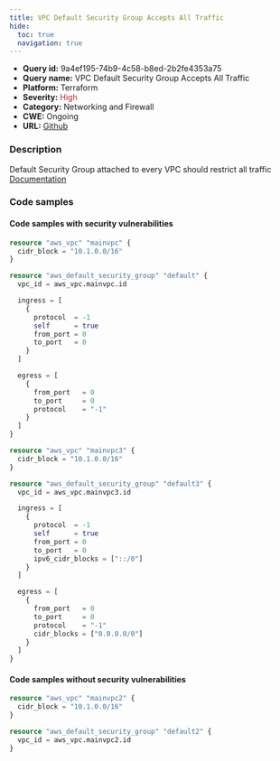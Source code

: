 ```yaml
---
title: VPC Default Security Group Accepts All Traffic
hide:
  toc: true
  navigation: true
---
```


<style>
  .highlight .hll {
    background-color: #ff171742;
  }
  .md-content {
    max-width: 1100px;
    margin: 0 auto;
  }
</style>

-   **Query id:** 9a4ef195-74b9-4c58-b8ed-2b2fe4353a75
-   **Query name:** VPC Default Security Group Accepts All Traffic
-   **Platform:** Terraform
-   **Severity:** <span style="color:#bb2124">High</span>
-   **Category:** Networking and Firewall
-   **CWE:** Ongoing
-   **URL:** [Github](https://github.com/Checkmarx/kics/tree/master/assets/queries/terraform/aws/vpc_default_security_group_accepts_all_traffic)

### Description
Default Security Group attached to every VPC should restrict all traffic<br>
[Documentation](https://registry.terraform.io/providers/hashicorp/aws/latest/docs/resources/default_security_group)

### Code samples
#### Code samples with security vulnerabilities
```tf title="Positive test num. 1 - tf file" hl_lines="8 17"
resource "aws_vpc" "mainvpc" {
  cidr_block = "10.1.0.0/16"
}

resource "aws_default_security_group" "default" {
  vpc_id = aws_vpc.mainvpc.id

  ingress = [
    {
      protocol  = -1
      self      = true
      from_port = 0
      to_port   = 0
    }
  ]

  egress = [
    {
      from_port   = 0
      to_port     = 0
      protocol    = "-1"
    }
  ]
}

```
```tf title="Positive test num. 2 - tf file" hl_lines="8 18 14 23"
resource "aws_vpc" "mainvpc3" {
  cidr_block = "10.1.0.0/16"
}

resource "aws_default_security_group" "default3" {
  vpc_id = aws_vpc.mainvpc3.id

  ingress = [
    {
      protocol  = -1
      self      = true
      from_port = 0
      to_port   = 0
      ipv6_cidr_blocks = ["::/0"]
    }
  ]

  egress = [
    {
      from_port   = 0
      to_port     = 0
      protocol    = "-1"
      cidr_blocks = ["0.0.0.0/0"]
    }
  ]
}

```


#### Code samples without security vulnerabilities
```tf title="Negative test num. 1 - tf file"
resource "aws_vpc" "mainvpc2" {
  cidr_block = "10.1.0.0/16"
}

resource "aws_default_security_group" "default2" {
  vpc_id = aws_vpc.mainvpc2.id
}

```
